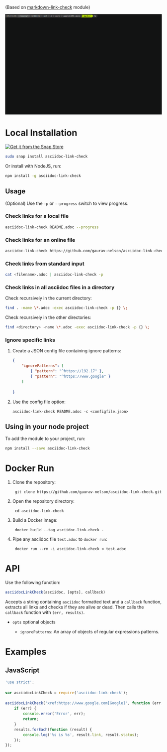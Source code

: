 (Based on [markdown-link-check](https://github.com/tcort/markdown-link-check) module)

<a href="https://asciinema.org/a/TsMPXxqz92aJIeYhUQTsxbpjn?autoplay=1"><img src="https://raw.githubusercontent.com/gaurav-nelson/asciidoc-link-check/master/scr-rec.gif"/></a>

Local Installation
==================

[![Get it from the Snap Store](https://snapcraft.io/static/images/badges/en/snap-store-black.svg)](https://snapcraft.io/asciidoc-link-check)

```bash
sudo snap install asciidoc-link-check
```

Or install with NodeJS, run:

``` bash
npm install -g asciidoc-link-check
```

Usage
-----

(Optional) Use the `-p` or `--progress` switch to view progress.

### Check links for a local file

``` bash
asciidoc-link-check README.adoc --progress
```

### Check links for an online file

``` bash
asciidoc-link-check https://github.com/gaurav-nelson/asciidoc-link-check/blob/master/README.adoc
```

### Check links from standard input

``` bash
cat <filename>.adoc | asciidoc-link-check -p
```

### Check links in all asciidoc files in a directory

Check recursively in the current directory:

``` bash
find . -name \*.adoc -exec asciidoc-link-check -p {} \;
```

Check recursively in the other directories:

``` bash
find <directory> -name \*.adoc -exec asciidoc-link-check -p {} \;
```

### Ignore specific links

1. Create a JSON config file containing ignore patterns:
    ```json
    {
        "ignorePatterns": [
            { "pattern": "^https://192.17" },
            { "pattern": "^https://www.google" }
        ]

    }
    ```
1. Use the config file option:
    ```
    asciidoc-link-check README.adoc -c <configfile.json>
    ```

Using in your node project
--------------------------

To add the module to your project, run:

``` bash
npm install --save asciidoc-link-check
```

Docker Run
==================
1. Clone the repository:

        git clone https://github.com/gaurav-nelson/asciidoc-link-check.git

2. Open the repository directory:

        cd asciidoc-link-check

3. Build a Docker image:

        docker build --tag asciidoc-link-check .

4. Pipe any asciidoc file `test.adoc` to `docker run`:

        docker run --rm -i asciidoc-link-check < test.adoc

API
===

Use the following function:

``` javascript
asciidocLinkCheck(asciidoc, [opts], callback)
```

Accepts a string containing `asciidoc` formatted text and a `callback` function,
extracts all links and checks if they are alive or dead. Then calls the
`callback` function with `(err, results)`.

- `opts` optional objects

  - `ignorePatterns`: An array of objects of regular expressions patterns.

Examples
========

JavaScript
----------

``` javascript
'use strict';

var asciidocLinkCheck = require('asciidoc-link-check');

asciidocLinkCheck('xref:https://www.google.com[Google]', function (err, results) {
    if (err) {
        console.error('Error', err);
        return;
    }
    results.forEach(function (result) {
        console.log('%s is %s', result.link, result.status);
    });
});
```
